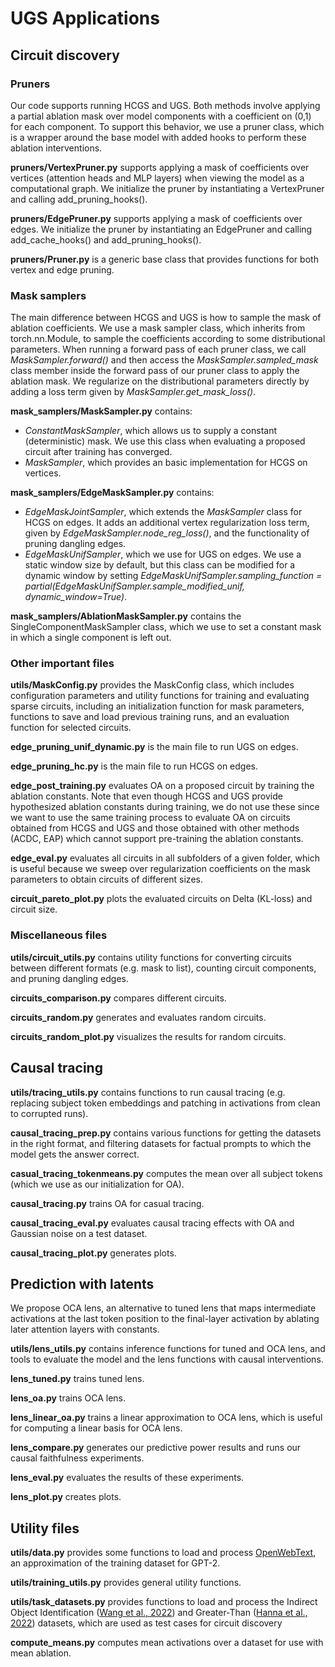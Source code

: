 # UGS Applications

## Circuit discovery

### Pruners

Our code supports running HCGS and UGS. Both methods involve applying a partial ablation mask over model components with a coefficient on (0,1) for each component. To support this behavior, we use a pruner class, which is a wrapper around the base model with added hooks to perform these ablation interventions.

**pruners/VertexPruner.py** supports applying a mask of coefficients over vertices (attention heads and MLP layers) when viewing the model as a computational graph. We initialize the pruner by instantiating a VertexPruner and calling add_pruning_hooks().

**pruners/EdgePruner.py** supports applying a mask of coefficients over edges. We initialize the pruner by instantiating an EdgePruner and calling add_cache_hooks() and add_pruning_hooks(). 

**pruners/Pruner.py** is a generic base class that provides functions for both vertex and edge pruning.

### Mask samplers

The main difference between HCGS and UGS is how to sample the mask of ablation coefficients. We use a mask sampler class, which inherits from torch.nn.Module, to sample the coefficients according to some distributional parameters. When running a forward pass of each pruner class, we call _MaskSampler.forward()_ and then access the _MaskSampler.sampled_mask_ class member inside the forward pass of our pruner class to apply the ablation mask. We regularize on the distributional parameters directly by adding a loss term given by _MaskSampler.get_mask_loss()_.

**mask_samplers/MaskSampler.py** contains:
- _ConstantMaskSampler_, which allows us to supply a constant (deterministic) mask. We use this class when evaluating a proposed circuit after training has converged.
- _MaskSampler_, which provides an basic implementation for HCGS on vertices.

**mask_samplers/EdgeMaskSampler.py** contains:
- _EdgeMaskJointSampler_, which extends the _MaskSampler_ class for HCGS on edges. It adds an additional vertex regularization loss term, given by _EdgeMaskSampler.node_reg_loss()_, and the functionality of pruning dangling edges.
- _EdgeMaskUnifSampler_, which we use for UGS on edges. We use a static window size by default, but this class can be modified for a dynamic window by setting _EdgeMaskUnifSampler.sampling_function = partial(EdgeMaskUnifSampler.sample_modified_unif, dynamic_window=True)_.

**mask_samplers/AblationMaskSampler.py** contains the SingleComponentMaskSampler class, which we use to set a constant mask in which a single component is left out.

### Other important files

**utils/MaskConfig.py** provides the MaskConfig class, which includes configuration parameters and utility functions for training and evaluating sparse circuits, including an initialization function for mask parameters, functions to save and load previous training runs, and an evaluation function for selected circuits. 

**edge_pruning_unif_dynamic.py** is the main file to run UGS on edges.

**edge_pruning_hc.py** is the main file to run HCGS on edges.

**edge_post_training.py** evaluates OA on a proposed circuit by training the ablation constants. Note that even though HCGS and UGS provide hypothesized ablation constants during training, we do not use these since we want to use the same training process to evaluate OA on circuits obtained from HCGS and UGS and those obtained with other methods (ACDC, EAP) which cannot support pre-training the ablation constants.

**edge_eval.py** evaluates all circuits in all subfolders of a given folder, which is useful because we sweep over regularization coefficients on the mask parameters to obtain circuits of different sizes.

**circuit_pareto_plot.py** plots the evaluated circuits on Delta (KL-loss) and circuit size.

### Miscellaneous files

**utils/circuit_utils.py** contains utility functions for converting circuits between different formats (e.g. mask to list), counting circuit components, and pruning dangling edges.

**circuits_comparison.py** compares different circuits.

**circuits_random.py** generates and evaluates random circuits.

**circuits_random_plot.py** visualizes the results for random circuits.

## Causal tracing

**utils/tracing_utils.py** contains functions to run causal tracing (e.g. replacing subject token embeddings and patching in activations from clean to corrupted runs).

**causal_tracing_prep.py** contains various functions for getting the datasets in the right format, and filtering datasets for factual prompts to which the model gets the answer correct.

**casual_tracing_tokenmeans.py** computes the mean over all subject tokens (which we use as our initialization for OA).

**causal_tracing.py** trains OA for casual tracing.

**causal_tracing_eval.py** evaluates causal tracing effects with OA and Gaussian noise on a test dataset.

**causal_tracing_plot.py** generates plots.

## Prediction with latents 

We propose OCA lens, an alternative to tuned lens that maps intermediate activations at the last token position to the final-layer activation by ablating later attention layers with constants.

**utils/lens_utils.py** contains inference functions for tuned and OCA lens, and tools to evaluate the model and the lens functions with causal interventions.

**lens_tuned.py** trains tuned lens.

**lens_oa.py** trains OCA lens.

**lens_linear_oa.py** trains a linear approximation to OCA lens, which is useful for computing a linear basis for OCA lens.

**lens_compare.py** generates our predictive power results and runs our causal faithfulness experiments.

**lens_eval.py** evaluates the results of these experiments.

**lens_plot.py** creates plots.

## Utility files

**utils/data.py** provides some functions to load and process [OpenWebText](https://paperswithcode.com/dataset/openwebtext), an approximation of the training dataset for GPT-2.

**utils/training_utils.py** provides general utility functions.

**utils/task_datasets.py** provides functions to load and process the Indirect Object Identification ([Wang et al., 2022](https://arxiv.org/abs/2211.00593)) and Greater-Than ([Hanna et al., 2022](https://arxiv.org/abs/2305.00586)) datasets, which are used as test cases for circuit discovery

**compute_means.py** computes mean activations over a dataset for use with mean ablation.
